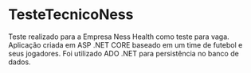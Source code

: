 # TesteTecnicoNess

Teste realizado para a Empresa Ness Health como teste para vaga.
Aplicação criada em ASP .NET CORE baseado em um time de futebol e seus jogadores. Foi utilizado ADO .NET para persistência no banco de dados. 
